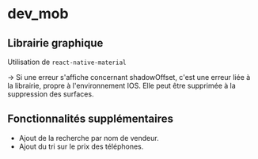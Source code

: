 # dev_mob

## Librairie graphique
Utilisation de `react-native-material`

-> Si une erreur s'affiche concernant shadowOffset, c'est une erreur liée à la librairie, propre à l'environnement IOS. Elle peut être supprimée à la suppression des surfaces.


## Fonctionnalités supplémentaires
- Ajout de la recherche par nom de vendeur.
- Ajout du tri sur le prix des téléphones.